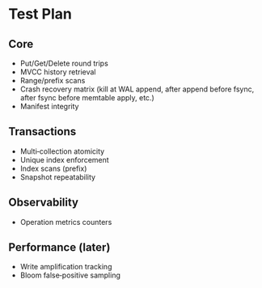 
# Test Plan

## Core
- Put/Get/Delete round trips
- MVCC history retrieval
- Range/prefix scans
- Crash recovery matrix (kill at WAL append, after append before fsync, after fsync before memtable apply, etc.)
- Manifest integrity

## Transactions
- Multi‑collection atomicity
- Unique index enforcement
- Index scans (prefix)
- Snapshot repeatability

## Observability
- Operation metrics counters

## Performance (later)
- Write amplification tracking
- Bloom false‑positive sampling
